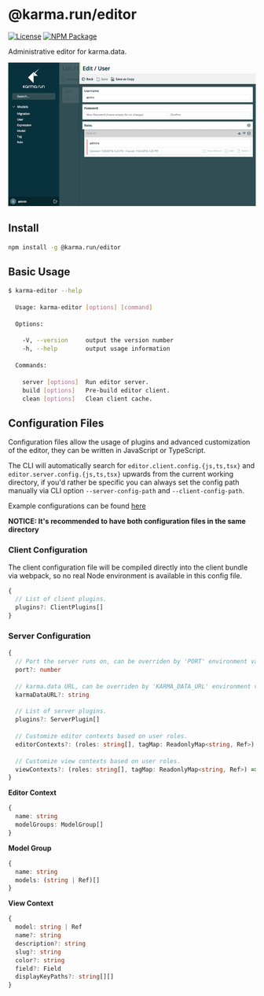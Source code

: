 # @karma.run/editor

[![License][license_shield]][license_link]
[![NPM Package][npm_shield]][npm_link]

Administrative editor for karma.data.

![Preview](./docs/media/preview.png)

## Install

```sh
npm install -g @karma.run/editor
```

## Basic Usage

```sh
$ karma-editor --help

  Usage: karma-editor [options] [command]

  Options:

    -V, --version     output the version number
    -h, --help        output usage information

  Commands:

    server [options]  Run editor server.
    build [options]   Pre-build editor client.
    clean [options]   Clean client cache.
```

## Configuration Files

Configuration files allow the usage of plugins and advanced customization of the editor, they can be written in JavaScript or TypeScript.

The CLI will automatically search for `editor.client.config.{js,ts,tsx}` and `editor.server.config.{js,ts,tsx}` upwards from the current working directory, if you'd rather be specific you can always set the config path manually via CLI option `--server-config-path` and `--client-config-path`.

Example configurations can be found [here](./example)

**NOTICE: It's recommended to have both configuration files in the same directory**

### Client Configuration

The client configuration file will be compiled directly into the client bundle via webpack, so no real Node environment is available in this config file.

```ts
{
  // List of client plugins.
  plugins?: ClientPlugins[]
}
```

### Server Configuration

```ts
{
  // Port the server runs on, can be overriden by 'PORT' environment variable or CLI option '--port'.
  port?: number

  // karma.data URL, can be overriden by 'KARMA_DATA_URL' environment variable or CLI option '--karma-data-url'.
  karmaDataURL?: string

  // List of server plugins.
  plugins?: ServerPlugin[]

  // Customize editor contexts based on user roles.
  editorContexts?: (roles: string[], tagMap: ReadonlyMap<string, Ref>) => EditorContext[]

  // Customize view contexts based on user roles.
  viewContexts?: (roles: string[], tagMap: ReadonlyMap<string, Ref>) => ViewContext[];
}
```

**Editor Context**

```ts
{
  name: string
  modelGroups: ModelGroup[]
}
```

**Model Group**

```ts
{
  name: string
  models: (string | Ref)[]
}
```

**View Context**

```ts
{
  model: string | Ref
  name?: string
  description?: string
  slug?: string
  color?: string
  field?: Field
  displayKeyPaths?: string[][]
}
```

[license_shield]: https://img.shields.io/github/license/karmarun/karma.tools.svg
[license_link]: https://github.com/karmarun/karma.tools/blob/master/LICENSE
[npm_shield]: https://img.shields.io/npm/v/@karma.run/editor.svg
[npm_link]: https://www.npmjs.com/package/@karma.run/editor
